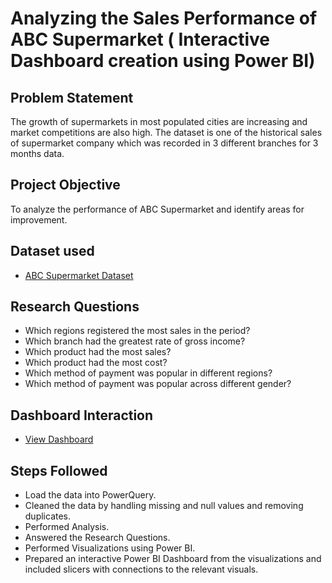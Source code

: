 # Analyzing the Sales Performance of ABC Supermarket ( Interactive Dashboard creation using Power BI)
## Problem Statement
The growth of supermarkets in most populated cities are increasing and market competitions are also high. The dataset is one of the historical sales of supermarket company which was recorded in 3 different branches for 3 months data. 
## Project Objective
To analyze the performance of ABC Supermarket and identify areas for improvement.

## Dataset used
- <a href="https://github.com/shakiramarion/Data-Analysis-with-Power-BI/blob/main/supermarket_sales%20-%20Sheet1.csv">ABC Supermarket Dataset</a>

## Research Questions
- Which regions registered the most sales in the period?
-	Which branch had the greatest rate of gross income?
-	Which product had the most sales?
-	Which product had the most cost?
-	Which method of payment was popular in different regions?
-	Which method of payment was popular across different gender?

## Dashboard Interaction
- <a href="https://github.com/shakiramarion/Data-Analysis-with-Power-BI/blob/main/MARION%20SHISIA%20POWER%20BI%20PROJECT.pdf">View Dashboard</a>

## Steps Followed
- Load the data into PowerQuery.
- Cleaned the data by handling missing and null values and removing duplicates.
- Performed Analysis.
- Answered the Research Questions.
- Performed Visualizations using Power BI.
- Prepared an interactive Power BI Dashboard from the visualizations and included slicers with connections to the relevant visuals. 




